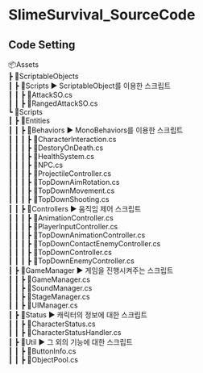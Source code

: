 # SlimeSurvival_SourceCode

## Code Setting
📦Assets     
 ┣ 📂ScriptableObjects    
 ┃ ┣ 📂Scripts ▶ ScriptableObject를 이용한 스크립트       
 ┃ ┃ ┣ 📜AttackSO.cs    
 ┃ ┃ ┣ 📜RangedAttackSO.cs    
 ┗ 📂Scripts    
 ┃ ┣ 📂Entities    
 ┃ ┃ ┣ 📂Behaviors ▶ MonoBehaviors를 이용한 스크립트    
 ┃ ┃ ┃ ┣ 📜CharacterInteraction.cs    
 ┃ ┃ ┃ ┣ 📜DestoryOnDeath.cs    
 ┃ ┃ ┃ ┣ 📜HealthSystem.cs    
 ┃ ┃ ┃ ┣ 📜NPC.cs    
 ┃ ┃ ┃ ┣ 📜ProjectileController.cs    
 ┃ ┃ ┃ ┣ 📜TopDownAimRotation.cs    
 ┃ ┃ ┃ ┣ 📜TopDownMovement.cs    
 ┃ ┃ ┃ ┣ 📜TopDownShooting.cs    
 ┃ ┃ ┣ 📂Controllers ▶ 움직임 제어 스크립트    
 ┃ ┃ ┃ ┣ 📜AnimationController.cs    
 ┃ ┃ ┃ ┣ 📜PlayerInputController.cs    
 ┃ ┃ ┃ ┣ 📜TopDownAnimationController.cs    
 ┃ ┃ ┃ ┣ 📜TopDownContactEnemyController.cs    
 ┃ ┃ ┃ ┣ 📜TopDownController.cs    
 ┃ ┃ ┃ ┣ 📜TopDownEnemyController.cs    
 ┃ ┣ 📂GameManager ▶ 게임을 진행시켜주는 스크립트       
 ┃ ┃ ┣ 📜GameManager.cs    
 ┃ ┃ ┣ 📜SoundManager.cs    
 ┃ ┃ ┣ 📜StageManager.cs    
 ┃ ┃ ┣ 📜UIManager.cs    
 ┃ ┣ 📂Status ▶ 캐릭터의 정보에 대한 스크립트       
 ┃ ┃ ┣ 📜CharacterStatus.cs    
 ┃ ┃ ┣ 📜CharacterStatusHandler.cs    
 ┃ ┣ 📂Util ▶ 그 외의 기능에 대한 스크립트    
 ┃ ┃ ┣ 📜ButtonInfo.cs    
 ┃ ┃ ┣ 📜ObjectPool.cs    
